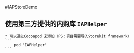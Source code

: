#IAPStoreDemo

## 使用第三方提供的内购库 ```IAPHelper```
    * 可以通过Cocoapod 来添加（PS：项目需要导入Storekit framework）
    ```
        pod 'IAPHelper'
    ```

